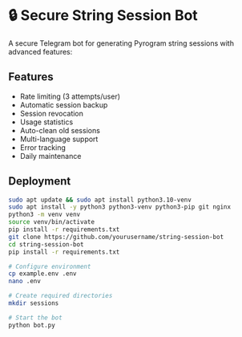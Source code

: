 # 🔒 Secure String Session Bot

A secure Telegram bot for generating Pyrogram string sessions with advanced features:

## Features
- Rate limiting (3 attempts/user)
- Automatic session backup
- Session revocation
- Usage statistics
- Auto-clean old sessions
- Multi-language support
- Error tracking
- Daily maintenance

## Deployment
```bash
sudo apt update && sudo apt install python3.10-venv
sudo apt install -y python3 python3-venv python3-pip git nginx
python3 -m venv venv
source venv/bin/activate
pip install -r requirements.txt
git clone https://github.com/yourusername/string-session-bot
cd string-session-bot
pip install -r requirements.txt

# Configure environment
cp example.env .env
nano .env

# Create required directories
mkdir sessions

# Start the bot
python bot.py
